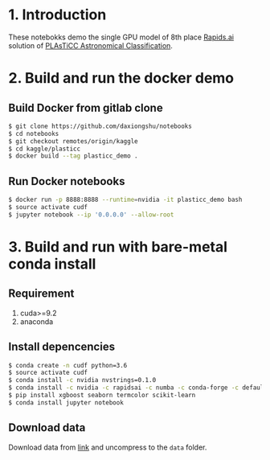 # 1. Introduction
These notebokks demo the single GPU model of 8th place [Rapids.ai](https://rapids.ai) solution of [PLAsTiCC Astronomical Classification](https://www.kaggle.com/c/PLAsTiCC-2018).

# 2. Build and run the docker demo

## Build Docker from gitlab clone
```bash
$ git clone https://github.com/daxiongshu/notebooks 
$ cd notebooks
$ git checkout remotes/origin/kaggle
$ cd kaggle/plasticc
$ docker build --tag plasticc_demo .
```

## Run Docker notebooks
```bash
$ docker run -p 8888:8888 --runtime=nvidia -it plasticc_demo bash
$ source activate cudf
$ jupyter notebook --ip '0.0.0.0' --allow-root
```

# 3. Build and run with bare-metal conda install
## Requirement
1. cuda>=9.2
2. anaconda

## Install depencencies
```bash
$ conda create -n cudf python=3.6
$ source activate cudf
$ conda install -c nvidia nvstrings=0.1.0
$ conda install -c nvidia -c rapidsai -c numba -c conda-forge -c defaults cudf=0.4.0
$ pip install xgboost seaborn termcolor scikit-learn
$ conda install jupyter notebook
```  

## Download data
Download data from [link](https://www.kaggle.com/c/PLAsTiCC-2018/data) and uncompress to the `data` folder. 
